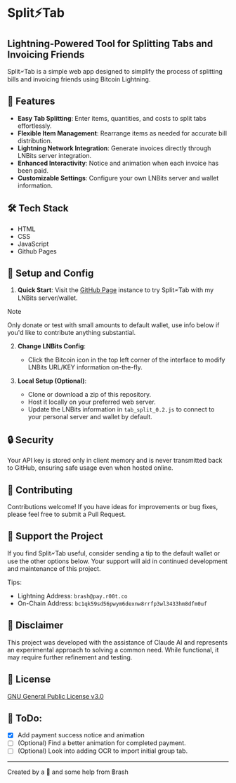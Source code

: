 # Split⚡Tab

## Lightning-Powered Tool for Splitting Tabs and Invoicing Friends

Split🗲Tab is a simple web app designed to simplify the process of splitting bills and invoicing friends using Bitcoin Lightning.

## 🚀 Features

- **Easy Tab Splitting**: Enter items, quantities, and costs to split tabs effortlessly.
- **Flexible Item Management**: Rearrange items as needed for accurate bill distribution.
- **Lightning Network Integration**: Generate invoices directly through LNBits server integration.
- **Enhanced Interactivity**: Notice and animation when each invoice has been paid.
- **Customizable Settings**: Configure your own LNBits server and wallet information.

## 🛠️ Tech Stack

- HTML
- CSS
- JavaScript
- Github Pages

## 🔧 Setup and Config

1. **Quick Start**: Visit the [GitHub Page](https://split.r00t.co) instance to try Split🗲Tab with my LNBits server/wallet. 

>[!NOTE]
>Only donate or test with small amounts to default wallet, use info below if you'd like to contribute anything substantial.

2. **Change LNBits Config**:
   - Click the Bitcoin icon in the top left corner of the interface to modify LNBits URL/KEY information on-the-fly.

3. **Local Setup (Optional)**:
   - Clone or download a zip of this repository.
   - Host it locally on your preferred web server.
   - Update the LNBits information in `tab_split_0.2.js` to connect to your personal server and wallet by default.

## 🔒 Security

Your API key is stored only in client memory and is never transmitted back to GitHub, ensuring safe usage even when hosted online.

## 🤝 Contributing

Contributions welcome! If you have ideas for improvements or bug fixes, please feel free to submit a Pull Request.

## 🌟 Support the Project

If you find Split🗲Tab useful, consider sending a tip to the default wallet or use the other options below. Your support will aid in continued development and maintenance of this project.

Tips:
   - Lightning Address: `brash@pay.r00t.co` 
   - On-Chain Address: `bc1qk59sd56pwym6dexnw8rrfp3wl3433hm8dfm0uf` 

## 📝 Disclaimer

This project was developed with the assistance of Claude AI and represents an experimental approach to solving a common need. While functional, it may require further refinement and testing.

## 📄 License

[GNU General Public License v3.0](.githhub/LICENSE)

## 🔨 ToDo: ##
- [x] Add payment success notice and animation
- [ ] \(Optional) Find a better animation for completed payment.
- [ ] \(Optional) Look into adding OCR to import initial group tab.

---

Created by a 🤖 and some help from ฿rash 

